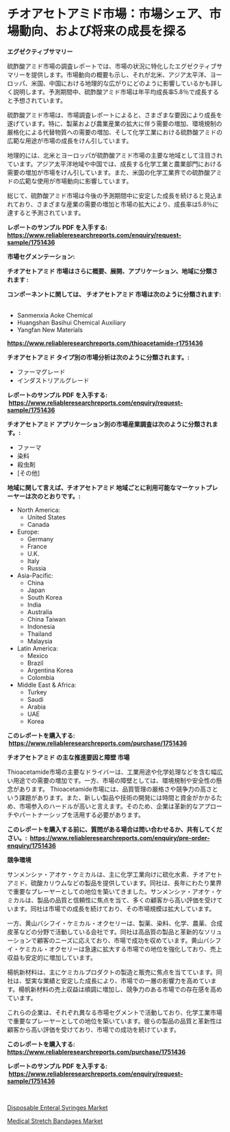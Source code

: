 <p><h1>チオアセトアミド市場：市場シェア、市場動向、および将来の成長を探る</h1></p><p><strong>エグゼクティブサマリー</strong></p>
<p><p>硫酢酸アミド市場の調査レポートでは、市場の状況に特化したエグゼクティブサマリーを提供します。市場動向の概要も示し、それが北米、アジア太平洋、ヨーロッパ、米国、中国における地理的な広がりにどのように影響しているかも詳しく説明します。予測期間中、硫酢酸アミド市場は年平均成長率5.8％で成長すると予想されています。</p><p>硫酢酸アミド市場は、市場調査レポートによると、さまざまな要因により成長を遂げています。特に、製薬および農業産業の拡大に伴う需要の増加、環境規制の厳格化による代替物質への需要の増加、そして化学工業における硫酢酸アミドの広範な用途が市場の成長をけん引しています。</p><p>地理的には、北米とヨーロッパが硫酢酸アミド市場の主要な地域として注目されています。アジア太平洋地域や中国では、成長する化学工業と農業部門における需要の増加が市場をけん引しています。また、米国の化学工業界での硫酢酸アミドの広範な使用が市場動向に影響しています。</p><p>総じて、硫酢酸アミド市場は今後の予測期間中に安定した成長を続けると見込まれており、さまざまな産業の需要の増加と市場の拡大により、成長率は5.8％に達すると予測されています。</p></p>
<p><strong>レポートのサンプル PDF を入手する: <a href="https://www.reliableresearchreports.com/enquiry/request-sample/1751436">https://www.reliableresearchreports.com/enquiry/request-sample/1751436</a></strong></p>
<p><strong>市場セグメンテーション:</strong></p>
<p><strong> チオアセトアミド 市場はさらに概要、展開、アプリケーション、地域に分類されます :</strong></p>
<p><strong>コンポーネントに関しては、 チオアセトアミド 市場は次のように分類されます: &nbsp;</strong></p>
<p><ul><li>Sanmenxia Aoke Chemical</li><li>Huangshan Basihui Chemical Auxiliary</li><li>Yangfan New Materials</li></ul></p>
<p><strong><a href="https://www.reliableresearchreports.com/thioacetamide-r1751436">https://www.reliableresearchreports.com/thioacetamide-r1751436</a></strong></p>
<p><strong> チオアセトアミド タイプ別の市場分析は次のように分類されます。:</strong></p>
<p><ul><li>ファーマグレード</li><li>インダストリアルグレード</li></ul></p>
<p><strong>レポートのサンプル PDF を入手する: &nbsp;<a href="https://www.reliableresearchreports.com/enquiry/request-sample/1751436">https://www.reliableresearchreports.com/enquiry/request-sample/1751436</a></strong></p>
<p><strong> チオアセトアミド アプリケーション別の市場産業調査は次のように分類されます。:</strong></p>
<p><ul><li>ファーマ</li><li>染料</li><li>殺虫剤</li><li>[その他]</li></ul></p>
<p><strong>地域に関して言えば、チオアセトアミド 地域ごとに利用可能なマーケットプレーヤーは次のとおりです。:</strong></p>
<p><ul>
    <li>
        North America:
        <ul>
            <li>United States</li>
            <li>Canada</li>
        </ul>
    </li>
    <li>
        Europe:
        <ul>
            <li>Germany</li>
            <li>France</li>
            <li>U.K.</li>
            <li>Italy</li>
            <li>Russia</li>
        </ul>
    </li>
    <li>
        Asia-Pacific:
        <ul>
            <li>China</li>
            <li>Japan</li>
            <li>South Korea</li>
            <li>India</li>
            <li>Australia</li>
            <li>China Taiwan</li>
            <li>Indonesia</li>
            <li>Thailand</li>
            <li>Malaysia</li>
        </ul>
    </li>
    <li>
        Latin America:
        <ul>
            <li>Mexico</li>
            <li>Brazil</li>
            <li>Argentina Korea</li>
            <li>Colombia</li>
        </ul>
    </li>
    <li>
        Middle East & Africa:
        <ul>
            <li>Turkey</li>
            <li>Saudi</li>
            <li>Arabia</li>
            <li>UAE</li>
            <li>Korea</li>
        </ul>
    </li>
    </ul></p>
<p><strong>このレポートを購入する: &nbsp;<a href="https://www.reliableresearchreports.com/purchase/1751436">https://www.reliableresearchreports.com/purchase/1751436</a></strong></p>
<p><strong>チオアセトアミド の主な推進要因と障壁 市場</strong></p>
<p><p>Thioacetamide市場の主要なドライバーは、工業用途や化学処理などを含む幅広い用途での需要の増加です。一方、市場の障壁としては、環境規制や安全性の懸念があります。 Thioacetamide市場には、品質管理の厳格さや競争力の高さという課題があります。また、新しい製品や技術の開発には時間と資金がかかるため、市場参入のハードルが高いと言えます。そのため、企業は革新的なアプローチやパートナーシップを活用する必要があります。</p></p>
<p><strong>このレポートを購入する前に、質問がある場合は問い合わせるか、共有してください。:&nbsp; <a href="https://www.reliableresearchreports.com/enquiry/pre-order-enquiry/1751436">https://www.reliableresearchreports.com/enquiry/pre-order-enquiry/1751436</a></strong></p>
<p><strong>競争環境</strong></p>
<p><p>サンメンシァ・アオケ・ケミカルは、主に化学工業向けに硫化水素、チオアセトアミド、硫酸カリウムなどの製品を提供しています。同社は、長年にわたり業界で重要なプレーヤーとしての地位を築いてきました。サンメンシァ・アオケ・ケミカルは、製品の品質と信頼性に焦点を当て、多くの顧客から高い評価を受けています。同社は市場での成長を続けており、その市場規模は拡大しています。</p><p>一方、黄山バシフイ・ケミカル・オクセリーは、製薬、染料、化学、農薬、合成皮革などの分野で活動している会社です。同社は高品質の製品と革新的なソリューションで顧客のニーズに応えており、市場で成功を収めています。黄山バシフイ・ケミカル・オクセリーは急速に拡大する市場での地位を強化しており、売上収益も安定的に増加しています。</p><p>楊帆新材料は、主にケミカルプロダクトの製造と販売に焦点を当てています。同社は、堅実な業績と安定した成長により、市場での一層の影響力を高めています。楊帆新材料の売上収益は順調に増加し、競争力のある市場での存在感を高めています。</p><p>これらの企業は、それぞれ異なる市場セグメントで活動しており、化学工業市場で重要なプレーヤーとしての地位を築いています。彼らの製品の品質と革新性は顧客から高い評価を受けており、市場での成功を続けています。</p></p>
<p><strong>このレポートを購入する: &nbsp; <a href="https://www.reliableresearchreports.com/purchase/1751436">https://www.reliableresearchreports.com/purchase/1751436</a></strong></p>
<p><strong>レポートのサンプル PDF を入手する: &nbsp;<a href="https://www.reliableresearchreports.com/enquiry/request-sample/1751436">https://www.reliableresearchreports.com/enquiry/request-sample/1751436</a></strong><strong></strong></p>
<p>&nbsp;</p>
<p><p><a href="https://github.com/brenzgnarento/Market-Research-Report-List-2/blob/main/disposable-enteral-syringes-market.md">Disposable Enteral Syringes Market</a></p><p><a href="https://github.com/jerrycopelandthomaswsqd8q/Market-Research-Report-List-2/blob/main/medical-stretch-bandages-market.md">Medical Stretch Bandages Market</a></p></p>